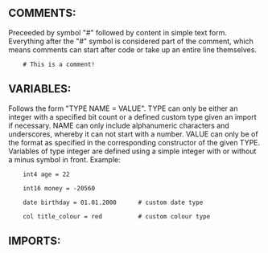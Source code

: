 ## COMMENTS:

Preceeded by symbol "#" followed by content in simple text form. 
Everything after the "#" symbol is considered part of the comment, which means comments can start after code or take up an entire line themselves.
``` kron
    # This is a comment!
```




## VARIABLES:

Follows the form "TYPE NAME = VALUE".
TYPE can only be either an integer with a specified bit count or a defined custom type given an import if necessary.
NAME can only include alphanumeric characters and underscores, whereby it can not start with a number.
VALUE can only be of the format as specified in the corresponding constructor of the given TYPE. Variables of type integer are defined using a simple integer with or without a minus symbol in front. Example:
``` kron
    int4 age = 22

    int16 money = -20560

    date birthday = 01.01.2000      # custom date type

    col title_colour = red          # custom colour type
```




## IMPORTS:

